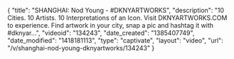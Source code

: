 {
    "title": "SHANGHAI: Nod Young - #DKNYARTWORKS",
    "description": "10 Cities. 10 Artists. 10 Interpretations of an Icon. Visit DKNYARTWORKS.COM to experience. Find artwork in your city, snap a pic and hashtag it with #dknyar...",
    "videoid": "134243",
    "date_created": "1385407749",
    "date_modified": "1418181113",
    "type": "captivate",
    "layout": "video",
    "url": "\/v\/shanghai-nod-young-dknyartworks\/134243"
}